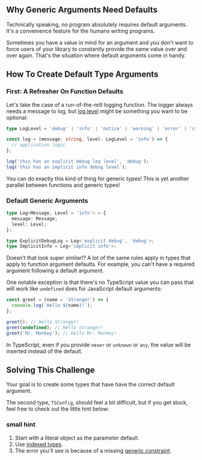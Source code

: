 ## Why Generic Arguments Need Defaults

Technically speaking, no program absolutely requires default arguments. It's a convenience feature for the humans writing programs.

Sometimes you have a value in mind for an argument and you don't want to force users of your library to constantly provide the same value over and over again. That's the situation where default arguments come in handy.

## How To Create Default Type Arguments

### First: A Refresher On Function Defaults

Let's take the case of a run-of-the-mill logging function. The logger always needs a message to log, but [log level](https://en.wikipedia.org/wiki/Syslog#Severity_level) might be something you want to be optional:

```ts
type LogLevel = 'debug' | 'info' | 'notice' | 'warning' | 'error' | 'critical';

const log = (message: string, level: LogLevel = 'info') => {
  // application logic
};

log('this has an explicit debug log level', 'debug');
log('this has an implicit info debug level');
```

You can do exactly this kind of thing for generic types! This is yet another parallel between functions and generic types!

### Default Generic Arguments

```ts
type Log<Message, Level = 'info'> = {
  message: Message;
  level: Level;
};

type ExplicitDebugLog = Log<'explicit debug', 'debug'>;
type ImplicitInfo = Log<'implicit info'>;
```

Doesn't that look super similar!? A lot of the same rules apply in types that apply to function argument defaults. For example, you can't have a required argument following a default argument.

One notable exception is that there's no TypeScript value you can pass that will work like `undefined` does for JavaScript default arguments:

```ts
const greet = (name = 'Stranger') => {
  console.log(`Hello ${name}!`);
};

greet(); // Hello Stranger!
greet(undefined); // Hello Stranger!
greet('Mr. Monkey'); // Hello Mr. Monkey!
```

In TypeScript, even if you provide `never` or `unknown` or `any`, the value will be inserted instead of the default.

## Solving This Challenge

Your goal is to create some types that have have the correct default argument.

The second type, `TSConfig`, should feel a bit difficult, but if you get stuck, feel free to check out the little hint below:

### small hint

1. Start with a literal object as the parameter default.
1. Use [indexed types](https://typehero.dev/challenge/indexed-types).
1. The error you'll see is because of a missing [generic constraint](https://typehero.dev/challenge/generic-type-constraints).
